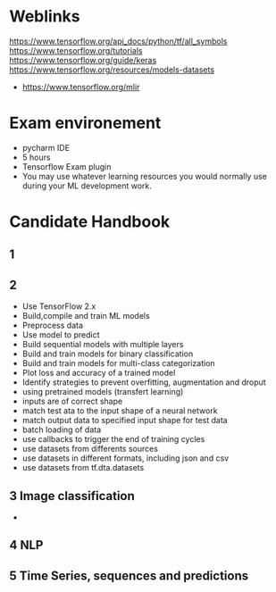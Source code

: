 # Weblinks
https://www.tensorflow.org/api_docs/python/tf/all_symbols
https://www.tensorflow.org/tutorials
https://www.tensorflow.org/guide/keras
https://www.tensorflow.org/resources/models-datasets
- https://www.tensorflow.org/mlir
# Exam environement
- pycharm IDE
- 5 hours
- Tensorflow Exam plugin
- You may use whatever learning resources you would normally use during your ML development
work.

# Candidate Handbook
## 1


## 2
- Use TensorFlow 2.x
- Build,compile and train ML models
- Preprocess data
- Use model to predict
- Build sequential models with multiple layers
- Build and train models for binary classification
- Build and train models for multi-class categorization
- Plot loss and accuracy of a trained model
- Identify strategies to prevent overfitting, augmentation and droput
- using pretrained models (transfert learning)
- inputs are of correct shape
- match test ata to the input shape of a neural network
- match output data to specified input shape for test data
- batch loading of data
- use callbacks to trigger the end of training cycles
- use datasets from differents sources
- use datasets in different formats, including json and csv
- use datasets from tf.dta.datasets

## 3 Image classification
- 
## 4 NLP

## 5 Time Series, sequences and predictions
